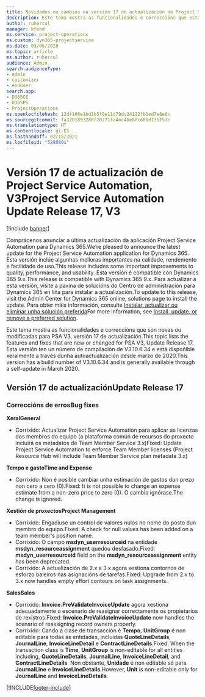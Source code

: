 ```yaml
---
title: Novidades ou cambios na versión 17 de actualización de Project Service Automation, V3
description: Este tema mostra as funcionalidades e correccións que están dispoñibles la versión 17 de actualización de Project Service Automation, V3.
author: ruhercul
manager: kfend
ms.service: project-operations
ms.custom: dyn365-projectservice
ms.date: 03/06/2020
ms.topic: article
ms.author: ruhercul
audience: Admin
search.audienceType:
- admin
- customizer
- enduser
search.app:
- D365CE
- D365PS
- ProjectOperations
ms.openlocfilehash: 12df166e1bd1b5f0e11d79dc24122fb1ed7e6e6c
ms.sourcegitcommit: fa32b1893286f20271fa4ec4be8fc68bd135f53c
ms.translationtype: HT
ms.contentlocale: gl-ES
ms.lasthandoff: 02/15/2021
ms.locfileid: "5280801"
---
```

# <a name="project-service-automation-update-release-17-v3"></a><span data-ttu-id="b90a0-103">Versión 17 de actualización de Project Service Automation, V3</span><span class="sxs-lookup"><span data-stu-id="b90a0-103">Project Service Automation Update Release 17, V3</span></span>

[!include [banner](../includes/psa-now-project-operations.md)]

<span data-ttu-id="b90a0-104">Comprácenos anunciar a última actualización da aplicación Project Service Automation para Dynamics 365.</span><span class="sxs-lookup"><span data-stu-id="b90a0-104">We’re pleased to announce the latest update for the Project Service Automation application for Dynamics 365.</span></span> <span data-ttu-id="b90a0-105">Esta versión inclúe algunhas melloras importantes na calidade, rendemento e facilidade de uso.</span><span class="sxs-lookup"><span data-stu-id="b90a0-105">This release includes some important improvements to quality, performance, and usability.</span></span>  <span data-ttu-id="b90a0-106">Esta versión é compatible con Dynamics 365 9.x.</span><span class="sxs-lookup"><span data-stu-id="b90a0-106">This release is compatible with Dynamics 365 9.x.</span></span> <span data-ttu-id="b90a0-107">Para actualizar a esta versión, visite a paxina de solucións do Centro de administración para Dynamics 365 en liña para instalar a actualización.</span><span class="sxs-lookup"><span data-stu-id="b90a0-107">To update to this release, visit the Admin Center for Dynamics 365 online, solutions page to install the update.</span></span> <span data-ttu-id="b90a0-108">Para obter máis información, consulte [Instalar, actualizar ou eliminar unha solución preferida](https://docs.microsoft.com/power-platform/admin/install-remove-preferred-solution)</span><span class="sxs-lookup"><span data-stu-id="b90a0-108">For more information, see [Install, update, or remove a preferred solution](https://docs.microsoft.com/power-platform/admin/install-remove-preferred-solution).</span></span>

<span data-ttu-id="b90a0-109">Este tema mostra as funcionalidades e correccións que son novas ou modificadas para PSA V3, versión 17 de actualización.</span><span class="sxs-lookup"><span data-stu-id="b90a0-109">This topic lists the features and fixes that are new or changed for PSA V3, Update Release 17.</span></span> <span data-ttu-id="b90a0-110">Esta versión ten un número de compilación de V3.10.6.34 e está dispoñible xeralmente a través dunha autoactualización desde marzo de 2020.</span><span class="sxs-lookup"><span data-stu-id="b90a0-110">This version has a build number of V3.10.6.34 and is generally available through a self-update in March 2020.</span></span>


## <a name="update-release-17"></a><span data-ttu-id="b90a0-111">Versión 17 de actualización</span><span class="sxs-lookup"><span data-stu-id="b90a0-111">Update Release 17</span></span>

### <a name="bug-fixes"></a><span data-ttu-id="b90a0-112">Correccións de erros</span><span class="sxs-lookup"><span data-stu-id="b90a0-112">Bug fixes</span></span>

<span data-ttu-id="b90a0-113">**Xeral**</span><span class="sxs-lookup"><span data-stu-id="b90a0-113">**General**</span></span>

- <span data-ttu-id="b90a0-114">Corrixido: Actualizar Project Service Automation para aplicar as licenzas dos membros do equipo (a plataforma común de recursos do proxecto incluirá os metadatos de Team Member Service 3.x)</span><span class="sxs-lookup"><span data-stu-id="b90a0-114">Fixed: Update Project Service Automation to enforce Team Member licenses (Project Resource Hub will include Team Member Service plan metadata 3.x)</span></span>
 
<span data-ttu-id="b90a0-115">**Tempo e gasto**</span><span class="sxs-lookup"><span data-stu-id="b90a0-115">**Time and Expense**</span></span>

- <span data-ttu-id="b90a0-116">Corrixido: Non é posible cambiar unha estimación de gastos dun prezo non cero a cero (0).</span><span class="sxs-lookup"><span data-stu-id="b90a0-116">Fixed: It is not possible to change an expense estimate from a non-zero price to zero (0).</span></span> <span data-ttu-id="b90a0-117">O cambio ignórase.</span><span class="sxs-lookup"><span data-stu-id="b90a0-117">The change is ignored.</span></span>

<span data-ttu-id="b90a0-118">**Xestión de proxectos**</span><span class="sxs-lookup"><span data-stu-id="b90a0-118">**Project Management**</span></span>

- <span data-ttu-id="b90a0-119">Corrixido: Engadiuse un control de valores nulos no nome do posto dun membro do equipo.</span><span class="sxs-lookup"><span data-stu-id="b90a0-119">Fixed: A check for null values has been added on a team member's position name.</span></span>
- <span data-ttu-id="b90a0-120">Corrixido: O campo **msdyn_userresourceid** na entidade **msdyn_resourceassignment** quedou desfasado.</span><span class="sxs-lookup"><span data-stu-id="b90a0-120">Fixed: **msdyn_userresourceid** field on the **msdyn_resourceassignment** entity has been deprecated.</span></span>
- <span data-ttu-id="b90a0-121">Corrixido: A actualización de 2.x a 3.x agora xestiona contornos de esforzo baleiros nas asignacións de tarefas.</span><span class="sxs-lookup"><span data-stu-id="b90a0-121">Fixed: Upgrade from 2.x to 3.x now handles empty effort contours on task assignments.</span></span>

<span data-ttu-id="b90a0-122">**Sales**</span><span class="sxs-lookup"><span data-stu-id="b90a0-122">**Sales**</span></span>

- <span data-ttu-id="b90a0-123">Corrixido: **Invoice.PreValidateInvoiceUpdate** agora xestiona adecuadamente o escenario de reasignar correctamente os propietarios de rexistros.</span><span class="sxs-lookup"><span data-stu-id="b90a0-123">Fixed: **Invoice.PreValidateInvoiceUpdate** now handles the scenario of reassigning record owners properly.</span></span>
- <span data-ttu-id="b90a0-124">Corrixido: Cando a clase de transacción é **Tempo**, **UnitGroup** é non editable para todas as entidades, incluidas **QuoteLineDetails**, **JournalLine**, **InvoiceLineDetail** e **ContractLineDetails**.</span><span class="sxs-lookup"><span data-stu-id="b90a0-124">Fixed: When the transaction class is **Time**, **UnitGroup** is non-editable for all entities including, **QuoteLineDetails**, **JournalLine**, **InvoiceLineDetail**, and **ContractLineDetails**.</span></span> <span data-ttu-id="b90a0-125">Non obstante, **Unidade** é non editable só para **JournalLine** e **InvoiceLineDetails**.</span><span class="sxs-lookup"><span data-stu-id="b90a0-125">However, **Unit** is non-editable only for **JournalLine** and **InvoiceLineDetails**.</span></span>




[!INCLUDE[footer-include](../includes/footer-banner.md)]